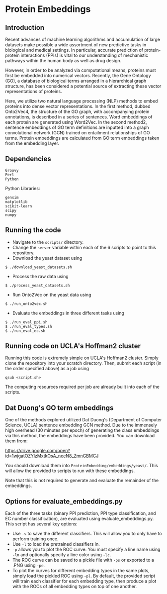 # Protein Embeddings

## Introduction
Recent advances of machine learning algorithms and accumulation of large datasets make possible a wide assortment of new predictive tasks in biological and medical settings. In particular, accurate prediction of protein-protein interactions (PPIs) is vital to our understanding of mechanistic pathways within the human body as well as drug design.

However, in order to be analyzed via computational means, proteins must first be embedded into numerical vectors. Recently, the Gene Ontology (GO), a database of biological terms arranged in a hierarchical graph structure, has been considered a potential source of extracting these vector representations of proteins. 

Here, we utilize two natural language processing (NLP) methods to embed proteins into dense vector representations. In the first method, dubbed Onto2Vec4, the structure of the GO graph, with accompanying protein annotations, is described in a series of sentences. Word embeddings of each protein are generated using Word2Vec. In the second method2, sentence embeddings of GO term definitions are inputted into a graph convolutional network (GCN) trained on entailment relationships of GO terms. Protein embeddings are calculated from GO term embeddings taken from the embedding layer. 

## Dependencies
```
Groovy
Perl
Python
```
Python Libraries:
```
gensim
matplotlib
scikit-learn
scipy
numpy
```
## Running the code
- Navigate to the ```scripts/``` directory.
- Change the ```server``` variable within each of the 6 scripts to point to this repository.
- Download the yeast dataset using
```
$ ./download_yeast_datasets.sh
```
- Process the raw data using
```
$ ./process_yeast_datasets.sh
```
- Run Onto2Vec on the yeast data using
```
$ ./run_onto2vec.sh
```
- Evaluate the embeddings in three different tasks using
```
$ ./run_eval_ppi.sh
$ ./run_eval_types.sh
$ ./run_eval_ec.sh
```

## Running code on UCLA's Hoffman2 cluster
Running this code is extremely simple on UCLA's Hoffman2 cluster. Simply clone the repository into your scratch directory. Then, submit each script (in the order specified above) as a job using
```
qsub <script.sh>
```
The computing resources required per job are already built into each of the scripts. 

## Dat Duong's GO term embeddings
One of the methods explored utilized Dat Duong's (Department of Computer Science, UCLA) sentence embedding GCN method. Due to the immensely high overhead (30 minutes per epoch) of generating the class embeddings via this method, the embeddings have been provided. You can download them from:

https://drive.google.com/open?id=1wjgatOZYlzMxtkOsA_neeN8_ZmnGBMCJ

You should download them into ```ProteinEmbedding/embeddings/yeast/```. This will allow the provided to scripts to run with these embeddings. 

Note that this is not required to generate and evaluate the remainder of the embeddings.

## Options for evaluate_embeddings.py
Each of the three tasks (binary PPI prediction, PPI type classification, and EC number classification), are evaluated using evaluate_embeddings.py. This script has several key options:
- Use ```-s``` to save the different classifiers. This will allow you to only have to perform training once. 
- Use ```-l``` to load the pretrained classifiers in.
- ```-p``` allows you to plot the ROC curve. You must specify a line name using ```-ln``` and optionally specify a line color using ```-lc```. 
- The ROC curve can be saved to a pickle file with ```-ps``` or exported to a .PNG using ```-pe```. 
- To plot the curves for different embedding types in the same plots, simply load the pickled ROC using ```-pl```.
By default, the provided script will train each classifier for each embedding type, then produce a plot with the ROCs of all embedding types on top of one another.

